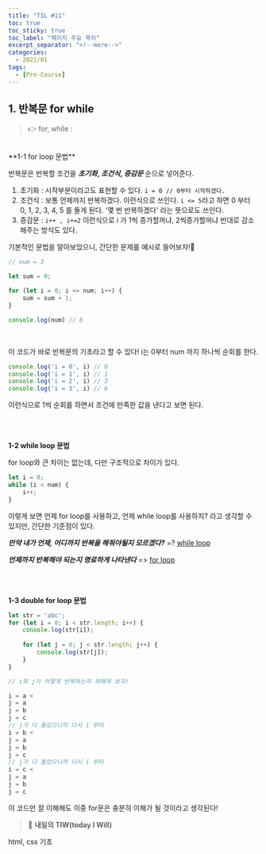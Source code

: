 ```yaml
---
title: "TIL #11"
toc: true
toc_sticky: true
toc_label: "페이지 주요 목차"
excerpt_separator: "<!--more-->"
categories:
  - 2021/01
tags:
  - [Pre-Course]
---
```



## 1. 반복문 for while
> :point_right: for, while :

<br/>
**1-1 for loop 문법**

반복문은 반복할 조건을 **_초기화_, _조건식_, _증감문_** 순으로 넣어준다.

1. 초기화 : 시작부분이라고도 표현할 수 있다. ```i = 0 // 0부터 시작하겠다.```
2. 조건식 : 보통 언제까지 반복하겠다. 이런식으로 쓰인다. ```i <= 5```라고 하면 0 부터 0, 1, 2, 3, 4, 5 를 돌게 된다. '몇 번 반복하겠다' 라는 뜻으로도 쓰인다.
3. 증감문 : ```i++ , i+=2``` 이런식으로 i 가 1씩 증가할꺼냐, 2씩증가할꺼냐 반대로 감소해주는 방식도 있다.

기본적인 문법을 알아보았으니, 간단한 문제를 예시로 들어보자!:facepunch:


```js
// num = 3

let sum = 0;

for (let i = 0; i <= num; i++) {
    sum = sum + 1;
}

console.log(num) // 6 
```

<br/>

이 코드가 바로 반복문의 기초라고 할 수 있다!  i는 0부터 num 까지 하나씩 순회를 한다.

```js
console.log('i = 0', i) // 0
console.log('i = 1', i) // 1
console.log('i = 2', i) // 3
console.log('i = 3', i) // 6
```
이런식으로 1씩 순회를 하면서 조건에 만족한 값을 낸다고 보면 된다.

<br/>
<br/>

**1-2 while loop 문법**

for loop와 큰 차이는 없는데, 다만 구조적으로 차이가 있다.

```js
let i = 0;
while (i < num) {
    i++;
}
```

이렇게 보면 언제 for loop를 사용하고, 언제 while loop를 사용하지? 라고 생각할 수 있지만, 간단한 기준점이 있다.

**_만약 내가 언제, 어디까지 반복을 해줘야될지 모르겠다?_** =? <u>while loop</u>

**_언제까지 반복해야 되는지 명료하게 나타낸다_** => <u>for loop</u>

<br/>
<br/>

**1-3 double for loop 문법**

```js
let str = 'abc';
for (let i = 0; i < str.length; i++) {
    console.log(str[i]);
    
    for (let j = 0; j < str.length; j++) {
        console.log(str[j]);
    }
}

// i와 j가 어떻게 반복하는지 파헤쳐 보자! 

i = a <
j = a
j = b
j = c
// j가 다 돌았으니까 다시 i 부터
i = b <
j = a
j = b
j = c
// j가 다 돌았으니까 다시 i 부터
i = c <
j = a
j = b
j = c
```

이 코드만 잘 이해해도 이중 for문은 충분히 이해가 될 것이라고 생각된다!


> :punch: **내일의 TIW(today I Will)**

html, css 기초
